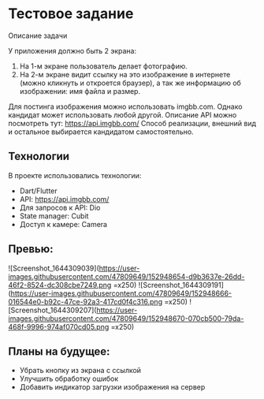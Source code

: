 # Тестовое задание 
Описание задачи

У приложения должно быть 2 экрана:
1. На 1-м экране пользователь делает фотографию.
2. На 2-м экране видит ссылку на это изображение в интернете (можно кликнуть и откроется браузер), а так же информацию об изображении: имя файла и размер.

Для постинга изображения можно использовать imgbb.com. Однако кандидат может использовать любой другой. Описание API  можно посмотреть тут: https://api.imgbb.com/
Способ реализации, внешний вид и остальное выбирается кандидатом самостоятельно.


## Технологии 
В проекте использовались технологии:
  - Dart/Flutter
  - API: https://api.imgbb.com/
  - Для запросов к API: Dio
  - State manager: Cubit
  - Доступ к камере: Camera

## Превью:
![Screenshot_1644309039](https://user-images.githubusercontent.com/47809649/152948654-d9b3637e-26dd-46f2-8524-dc308cbe7249.png =x250)
![Screenshot_1644309191](https://user-images.githubusercontent.com/47809649/152948666-016544e0-b92c-47ce-92a3-417cd0f4c316.png =x250)
![Screenshot_1644309207](https://user-images.githubusercontent.com/47809649/152948670-070cb500-79da-468f-9996-974af070cd05.png =x250)

## Планы на будущее:
  - Убрать кнопку из экрана с ссылкой
  - Улучшить обработку ошибок
  - Добавить индикатор загрузки изображения на сервер
